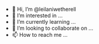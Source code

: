- 👋 Hi, I’m @leilaniwetherell
- 👀 I’m interested in ...
- 🌱 I’m currently learning ...
- 💞️ I’m looking to collaborate on ...
- 📫 How to reach me ...

<!---
leilaniwetherell/leilaniwetherell is a ✨ special ✨ repository because its `README.md` (this file) appears on your GitHub profile.
You can click the Preview link to take a look at your changes.
--->
